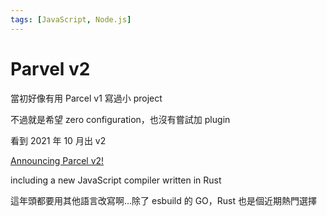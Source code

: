 ```yaml
---
tags: [JavaScript, Node.js]
---
```


# Parvel v2

當初好像有用 Parcel v1 寫過小 project

不過就是希望 zero configuration，也沒有嘗試加 plugin

看到 2021 年 10 月出 v2

[Announcing Parcel v2!](https://parceljs.org/blog/v2/)

including a new JavaScript compiler written in Rust

這年頭都要用其他語言改寫啊…除了 esbuild 的 GO，Rust 也是個近期熱門選擇
